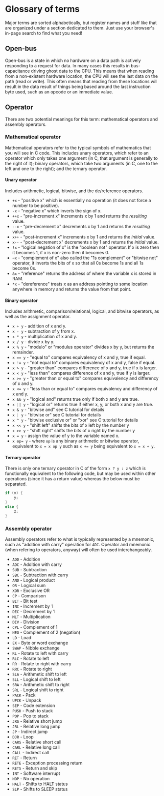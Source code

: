# Glossary of terms

Major terms are sorted alphabetically, but register names and stuff like that are organized under a section dedicated to them. Just use your browser's in-page search to find what you need!

## Open-bus

Open-bus is a state in which no hardware on a data path is actively responding to a request for data. In many cases this results in bus-capacitance driving ghost data to the CPU. This means that when reading from a non-existent hardware location, the CPU will see the last data on the path (read or write). This often means that reading from these locations will result in the data result of things being based around the last instruction byte used, such as an opcode or an immediate value.

## Operator

There are two potential meanings for this term: mathematical operators and assembly operators.

### Mathematical operator

Mathematical operators refer to the typical symbols of mathematics that you will see in C code. This includes unary operators, which refer to an operator which only takes one argument (in C, that argument is generally to the right of it); binary operators, which take two arguments (in C, one to the left and one to the right); and the ternary operator.

#### Unary operator

Includes arithmetic, logical, bitwise, and the de/reference operators.

* `+x` - "positive x" which is essentially no operation (it does not force a number to be positive).
* `-x` - "negative x" which inverts the sign of x.
* `++x` - "pre-increment x" increments x by 1 and returns the _resulting_ value.
* `--x` - "pre-decrement x" decrements x by 1 and returns the _resulting_ value.
* `x++` - "post-increment x" increments x by 1 and returns the _initial_ value.
* `x--` - "post-decrement x" decrements x by 1 and returns the _initial_ value.
* `!x` - "logical negation of x" is the "boolean not" operator. If x is zero then it becomes 1, if x is non-zero then it becomes 0.
* `~x` - "complement of x" also called the "1s complement" or "bitwise not" operator, it inverts the bits of x so that all 0s become 1s and all 1s become 0s.
* `&x` - "reference" returns the address of where the variable x is stored in RAM.
* `*x` - "dereference" treats x as an address pointing to some location anywhere in memory and returns the value from that point.

#### Binary operator

Includes arithmetic, comparison/relational, logical, and bitwise operators, as well as the assignment operator.

* `x + y` - addition of x and y.
* `x - y` - subtraction of y from x.
* `x * y` - multiplication of x and y.
* `x / y` - divide x by y.
* `x % y` - "modulo" or "modulus operator" divides x by y, but returns the remainder.
* `x == y` - "equal to" compares equivalency of x and y, true if equal.
* `x != y` - "not equal to" compares equivalency of x and y, false if equal.
* `x > y` - "greater than" compares difference of x and y, true if x is larger.
* `x < y` - "less than" compares difference of x and y, true if y is larger.
* `x >= y` - "greater than or equal to" compares equivalency and differency of x and y.
* `x <= y` - "less than or equal to" compares equivalency and differency of x and y.
* `x && y` - "logical and" returns true only if both x and y are true.
* `x || y` - "logical or" returns true if either x, y, or both x and y are true.
* `x & y` - "bitwise and" see C tutorial for details
* `x | y` - "bitwise or" see C tutorial for details
* `x ^ y` - "bitwise exclusive or" or "xor" see C tutorial for details
* `x << y` - "shift left" shifts the bits of x left by the number y
* `x >> y` - "shift right" shifts the bits of x right by the number y
* `x = y` - assign the value of y to the variable named x.
* `x op= y` - where `op` is any binary arithmetic or bitwise operator, equivalent to `x = x op y` such as `x += y` being equivalent to `x = x + y`.

#### Ternary operator

There is only one ternary operator in C of the form `x ? y : z` which is functionally equivalent to the following code, but may be used within other operations (since it has a return value) whereas the below must be separated.

```c
if (x) {
    y;
}
else {
    z;
}
```

### Assembly operator

Assembly operators refer to what is typically represented by a mnemonic, such as "addition with carry" operation for `ADC`. Operator and mnemonic (when refering to operators, anyway) will often be used interchangeably.

* `ADD` - Addition
* `ADC` - Addition with carry
* `SUB` - Subtraction
* `SBC` - Subtraction with carry
* `AND` - Logical product
* `OR` - Logical sum
* `XOR` - Exclusive OR
* `CP` - Comparison
* `BIT` - Bit test
* `INC` - Increment by 1
* `DEC` - Decrement by 1
* `MLT` - Multiplication
* `DIV` - Division
* `CPL` - Complement of 1
* `NEG` - Complement of 2 (negation)
* `LD` - Load
* `EX` - Byte or word exchange
* `SWAP` - Nibble exchange
* `RL` - Rotate to left with carry
* `RLC` - Rotate to left
* `RR` - Rotate to right with carry
* `RRC` - Rotate to right
* `SLA` - Arithmetic shift to left
* `SLL` - Logical shift to left
* `SRA` - Arithmetic shift to right
* `SRL` - Logical shift to right
* `PACK` - Pack
* `UPCK` - Unpack
* `SEP` - Code extension
* `PUSH` - Push to stack
* `POP` - Pop to stack
* `JRS` - Relative short jump
* `JRL` - Relative long jump
* `JP` - Indirect jump
* `DJR` - Loop
* `CARS` - Relative short call
* `CARL` - Relative long call
* `CALL` - Indirect call
* `RET` - Return
* `RETE` - Exception processing return
* `RETS` - Return and skip
* `INT` - Software interrupt
* `NOP` - No operation
* `HALT` - Shifts to HALT status
* `SLP` - Shifts to SLEEP status
